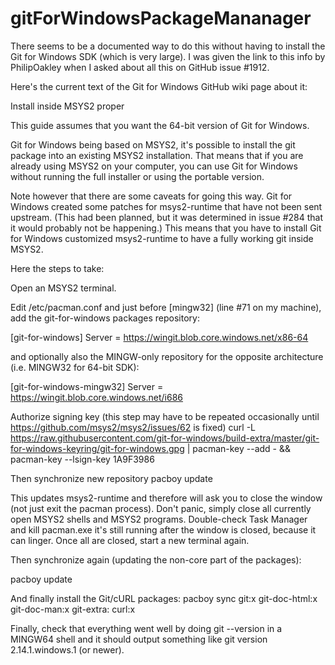 # gitForWindowsPackageMananager

There seems to be a documented way to do this without having to install the Git for Windows SDK (which is very large). I was given the link to this info by PhilipOakley when I asked about all this on GitHub issue #1912.

Here's the current text of the Git for Windows GitHub wiki page about it:

Install inside MSYS2 proper

This guide assumes that you want the 64-bit version of Git for Windows.

Git for Windows being based on MSYS2, it's possible to install the git package into an existing MSYS2 installation. That means that if you are already using MSYS2 on your computer, you can use Git for Windows without running the full installer or using the portable version.

Note however that there are some caveats for going this way. Git for Windows created some patches for msys2-runtime that have not been sent upstream. (This had been planned, but it was determined in issue #284 that it would probably not be happening.) This means that you have to install Git for Windows customized msys2-runtime to have a fully working git inside MSYS2.

Here the steps to take:

Open an MSYS2 terminal.

Edit /etc/pacman.conf and just before [mingw32] (line #71 on my machine), add the git-for-windows packages repository:

[git-for-windows]
  Server = https://wingit.blob.core.windows.net/x86-64

and optionally also the MINGW-only repository for the opposite architecture (i.e. MINGW32 for 64-bit SDK):

[git-for-windows-mingw32]
  Server = https://wingit.blob.core.windows.net/i686

Authorize signing key (this step may have to be repeated occasionally until https://github.com/msys2/msys2/issues/62 is fixed)
curl -L https://raw.githubusercontent.com/git-for-windows/build-extra/master/git-for-windows-keyring/git-for-windows.gpg |
  pacman-key --add - &&
  pacman-key --lsign-key 1A9F3986

Then synchronize new repository
pacboy update

This updates msys2-runtime and therefore will ask you to close the window (not just exit the pacman process). Don't panic, simply close all currently open MSYS2 shells and MSYS2 programs. Double-check Task Manager and kill pacman.exe it's still running after the window is closed, because it can linger. Once all are closed, start a new terminal again.

Then synchronize again (updating the non-core part of the packages):

pacboy update

And finally install the Git/cURL packages:
pacboy sync git:x git-doc-html:x git-doc-man:x git-extra: curl:x

Finally, check that everything went well by doing git --version in a MINGW64 shell and it should output something like git version 2.14.1.windows.1 (or newer).